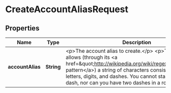 

# CreateAccountAliasRequest


## Properties

| Name | Type | Description | Notes |
|------------ | ------------- | ------------- | -------------|
|**accountAlias** | **String** | &lt;p&gt;The account alias to create.&lt;/p&gt; &lt;p&gt;This parameter allows (through its &lt;a href&#x3D;\&quot;http://wikipedia.org/wiki/regex\&quot;&gt;regex pattern&lt;/a&gt;) a string of characters consisting of lowercase letters, digits, and dashes. You cannot start or finish with a dash, nor can you have two dashes in a row.&lt;/p&gt; |  |



